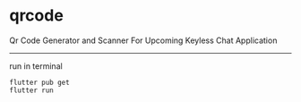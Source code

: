 # qrcode

Qr Code Generator and Scanner For Upcoming Keyless Chat Application

-------------------------------
run in terminal
```
flutter pub get
flutter run
```
